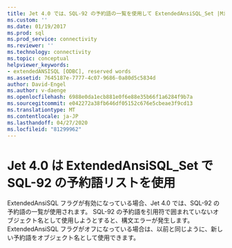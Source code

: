 ```yaml
---
title: Jet 4.0 では、SQL-92 の予約語の一覧を使用して ExtendedAnsiSQL_Set |Microsoft Docs
ms.custom: ''
ms.date: 01/19/2017
ms.prod: sql
ms.prod_service: connectivity
ms.reviewer: ''
ms.technology: connectivity
ms.topic: conceptual
helpviewer_keywords:
- extendedANSISQL [ODBC], reserved words
ms.assetid: 7645187e-7777-4c07-9686-0a80d5c5834d
author: David-Engel
ms.author: v-daenge
ms.openlocfilehash: 6988e0da1ecb881e0f6e88e35b66f1a6284f9b7a
ms.sourcegitcommit: e042272a38fb646df05152c676e5cbeae3f9cd13
ms.translationtype: MT
ms.contentlocale: ja-JP
ms.lasthandoff: 04/27/2020
ms.locfileid: "81299962"
---
```

# <a name="jet-40-uses-sql-92-reserved-words-list-when-extendedansisql_set"></a>Jet 4.0 は ExtendedAnsiSQL_Set で SQL-92 の予約語リストを使用
ExtendedAnsiSQL フラグが有効になっている場合、Jet 4.0 では、SQL-92 の予約語の一覧が使用されます。 SQL-92 の予約語を引用符で囲まれていないオブジェクト名として使用しようとすると、構文エラーが発生します。 ExtendedAnsiSQL フラグがオフになっている場合は、以前と同じように、新しい予約語をオブジェクト名として使用できます。
